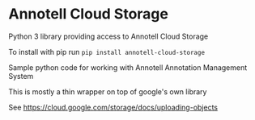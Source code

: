 # Annotell Cloud Storage

Python 3 library providing access to Annotell Cloud Storage

To install with pip run `pip install annotell-cloud-storage`

Sample python code for working with Annotell Annotation Management System

This is mostly a thin wrapper on top of google's own library

See https://cloud.google.com/storage/docs/uploading-objects